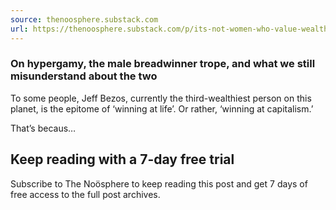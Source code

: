 ```yaml
---
source: thenoosphere.substack.com
url: https://thenoosphere.substack.com/p/its-not-women-who-value-wealth-and
---
```


### On hypergamy, the male breadwinner trope, and what we still misunderstand about the two

To some people, Jeff Bezos, currently the third-wealthiest person on this planet, is the epitome of ‘winning at life’. Or rather, ‘winning at capitalism.’

That’s becaus…

## Keep reading with a 7-day free trial

Subscribe to The Noösphere to keep reading this post and get 7 days of free access to the full post archives.
